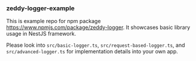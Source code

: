 ### zeddy-logger-example

This is example repo for npm package https://www.npmjs.com/package/zeddy-logger.
It showcases basic library usage in NestJS framework. 

Please look into `src/basic-logger.ts`, `src/request-based-logger.ts`, and `src/advanced-logger.ts` for implementation 
details into your own app.
